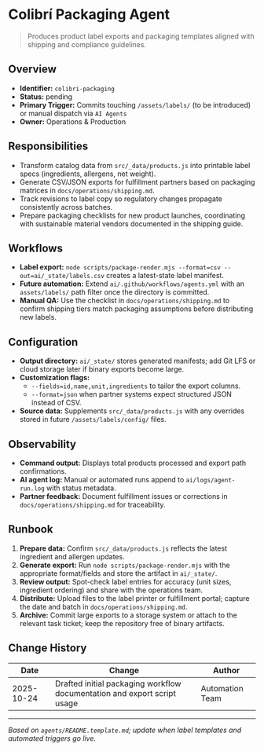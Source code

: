 # Colibrí Packaging Agent

> Produces product label exports and packaging templates aligned with shipping and compliance guidelines.

## Overview
- **Identifier:** `colibri-packaging`
- **Status:** pending
- **Primary Trigger:** Commits touching `/assets/labels/` (to be introduced) or manual dispatch via `AI Agents`
- **Owner:** Operations & Production

## Responsibilities
- Transform catalog data from `src/_data/products.js` into printable label specs (ingredients, allergens, net weight).
- Generate CSV/JSON exports for fulfillment partners based on packaging matrices in `docs/operations/shipping.md`.
- Track revisions to label copy so regulatory changes propagate consistently across batches.
- Prepare packaging checklists for new product launches, coordinating with sustainable material vendors documented in the shipping guide.

## Workflows
- **Label export:** `node scripts/package-render.mjs --format=csv --out=ai/_state/labels.csv` creates a latest-state label manifest.
- **Future automation:** Extend `ai/.github/workflows/agents.yml` with an `assets/labels/` path filter once the directory is committed.
- **Manual QA:** Use the checklist in `docs/operations/shipping.md` to confirm shipping tiers match packaging assumptions before distributing new labels.

## Configuration
- **Output directory:** `ai/_state/` stores generated manifests; add Git LFS or cloud storage later if binary exports become large.
- **Customization flags:**
  - `--fields=id,name,unit,ingredients` to tailor the export columns.
  - `--format=json` when partner systems expect structured JSON instead of CSV.
- **Source data:** Supplements `src/_data/products.js` with any overrides stored in future `/assets/labels/config/` files.

## Observability
- **Command output:** Displays total products processed and export path confirmations.
- **AI agent log:** Manual or automated runs append to `ai/logs/agent-run.log` with status metadata.
- **Partner feedback:** Document fulfillment issues or corrections in `docs/operations/shipping.md` for traceability.

## Runbook
1. **Prepare data:** Confirm `src/_data/products.js` reflects the latest ingredient and allergen updates.
2. **Generate export:** Run `node scripts/package-render.mjs` with the appropriate format/fields and store the artifact in `ai/_state/`.
3. **Review output:** Spot-check label entries for accuracy (unit sizes, ingredient ordering) and share with the operations team.
4. **Distribute:** Upload files to the label printer or fulfillment portal; capture the date and batch in `docs/operations/shipping.md`.
5. **Archive:** Commit large exports to a storage system or attach to the relevant task ticket; keep the repository free of binary artifacts.

## Change History
| Date | Change | Author |
|------|--------|--------|
| 2025-10-24 | Drafted initial packaging workflow documentation and export script usage | Automation Team |

---

*Based on `agents/README.template.md`; update when label templates and automated triggers go live.*
